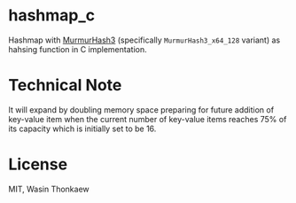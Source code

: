 # hashmap_c

Hashmap with [MurmurHash3](https://github.com/aappleby/smhasher) (specifically `MurmurHash3_x64_128` variant) as hahsing function in C implementation.

# Technical Note

It will expand by doubling memory space preparing for future addition of key-value item when the current number of key-value items reaches 75% of its capacity which is initially set to be 16.

# License
MIT, Wasin Thonkaew
